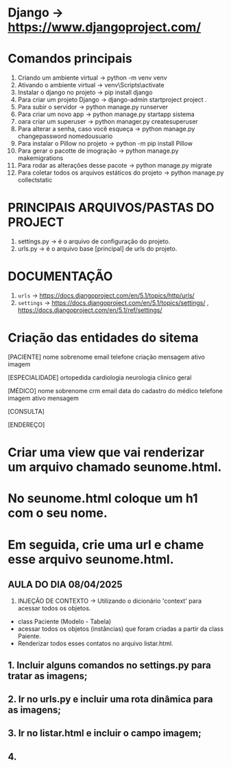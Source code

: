# Django -> https://www.djangoproject.com/

# Comandos principais

1. Criando um ambiente virtual -> python -m venv venv
2. Ativando o ambiente virtual -> venv\Scripts\activate
3. Instalar o django no projeto -> pip install django
4. Para criar um projeto Django -> django-admin startproject project .
5. Para subir o servidor -> python manage.py runserver
6. Para criar um novo app -> python manage.py startapp sistema
7. oara criar um superuser -> python manager.py createsuperuser
8. Para alterar a senha, caso você esqueça -> python manage.py changepassword nomedousuario
9. Para instalar o Pillow no projeto -> python -m pip install Pillow
10. Para gerar o pacotte de imogração -> python manage.py makemigrations
11. Para rodar as alterações desse pacote -> python manage.py migrate
12. Para coletar todos os arquivos estáticos do projeto -> python manage.py collectstatic

# PRINCIPAIS ARQUIVOS/PASTAS DO PROJECT
1. settings.py -> é o arquivo de configuração do projeto.
2. urls.py -> é o arquivo base [principal] de urls do projeto.

# DOCUMENTAÇÃO
1. `urls` -> https://docs.djangoproject.com/en/5.1/topics/http/urls/
2. `settings` -> https://docs.djangoproject.com/en/5.1/topics/settings/ , https://docs.djangoproject.com/en/5.1/ref/settings/



# Criação das entidades do sitema

[PACIENTE]
nome
sobrenome
email
telefone
criação
mensagem
ativo
imagem

[ESPECIALIDADE]
ortopedida
cardiologia
neurologia
clinico geral

[MÉDICO]
nome
sobrenome
crm
email
data do cadastro do médico
telefone
imagem
ativo
mensagem

[CONSULTA]

[ENDEREÇO]


# Criar uma view que vai renderizar um arquivo chamado seunome.html.
# No seunome.html coloque um h1 com o seu nome.
# Em seguida, crie uma url e chame esse arquivo seunome.html.

## AULA DO DIA 08/04/2025
1. INJEÇÃO DE CONTEXTO -> Utilizando o dicionário 'context' para acessar todos os objetos.
- class Paciente (Modelo - Tabela)
- acessar todos os objetos (instâncias) que foram criadas a partir da class Paiente.
- Renderizar todos esses contatos no arquivo listar.html.

## 1. Incluir alguns comandos no settings.py para tratar as imagens;
## 2. Ir no urls.py e incluir uma rota dinâmica para as imagens;
## 3. Ir no listar.html e incluir o campo imagem;
## 4. 